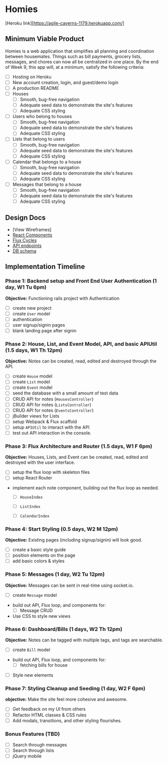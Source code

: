 # Homies

[Heroku link][https://agile-caverns-1179.herokuapp.com/]


## Minimum Viable Product

Homies is a web application that simplifies all planning and coordination between housemates. Things such as bill payments, grocery lists, messages, and chores can now all be centralized in one place. By the end of Week 9, this app will, at a minimum, satisfy the following criteria:

- [ ] Hosting on Heroku
- [ ] New account creation, login, and guest/demo login
- [ ] A production README
- [ ] Houses
  - [ ] Smooth, bug-free navigation
  - [ ] Adequate seed data to demonstrate the site's features
  - [ ] Adequate CSS styling
- [ ] Users who belong to houses
  - [ ] Smooth, bug-free navigation
  - [ ] Adequate seed data to demonstrate the site's features
  - [ ] Adequate CSS styling
- [ ] Lists that belong to users
  - [ ] Smooth, bug-free navigation
  - [ ] Adequate seed data to demonstrate the site's features
  - [ ] Adequate CSS styling
- [ ] Calendar that belongs to a house
  - [ ] Smooth, bug-free navigation
  - [ ] Adequate seed data to demonstrate the site's features
  - [ ] Adequate CSS styling
- [ ] Messages that belong to a house
  - [ ] Smooth, bug-free navigation
  - [ ] Adequate seed data to demonstrate the site's features
  - [ ] Adequate CSS styling

## Design Docs
* [View Wireframes]
* [React Components][components]
* [Flux Cycles][flux-cycles]
* [API endpoints][api-endpoints]
* [DB schema][schema]


[components]: components.md
[flux-cycles]: flux-cycles.md
[api-endpoints]: api-endpoints.md
[schema]: schema.md

## Implementation Timeline

### Phase 1: Backend setup and Front End User Authentication (1 day, W1 Tu 6pm)

**Objective:** Functioning rails project with Authentication

- [ ] create new project
- [ ] create `User` model
- [ ] authentication
- [ ] user signup/signin pages
- [ ] blank landing page after signin

### Phase 2: House, List, and Event Model, API, and basic APIUtil (1.5 days, W1 Th 12pm)

**Objective:** Notes can be created, read, edited and destroyed through
the API.

- [ ] create `House` model
- [ ] create `List` model
- [ ] create `Event` model
- [ ] seed the database with a small amount of test data
- [ ] CRUD API for notes (`HousesController`)
- [ ] CRUD API for notes (`ListsController`)
- [ ] CRUD API for notes (`EventsController`)
- [ ] jBuilder views for Lists
- [ ] setup Webpack & Flux scaffold
- [ ] setup `APIUtil` to interact with the API
- [ ] test out API interaction in the console.

### Phase 3: Flux Architecture and Router (1.5 days, W1 F 6pm)

**Objective:** Houses, Lists, and Event can be created, read, edited and destroyed with the
user interface.

- [ ] setup the flux loop with skeleton files
- [ ] setup React Router
- implement each note component, building out the flux loop as needed.
  - [ ] `HouseIndex`
  - [ ] `ListIndex`
  - [ ] `CalendarIndex`


### Phase 4: Start Styling (0.5 days, W2 M 12pm)

**Objective:** Existing pages (including signup/signin) will look good.

- [ ] create a basic style guide
- [ ] position elements on the page
- [ ] add basic colors & styles

### Phase 5: Messages (1 day, W2 Tu 12pm)

**Objective:** Messages can be sent in real-time using socket.io.

- [ ] create `Message` model
- build out API, Flux loop, and components for:
  - [ ] Message CRUD
- Use CSS to style new views

### Phase 6: Dashboard/Bills (1 days, W2 Th 12pm)

**Objective:** Notes can be tagged with multiple tags, and tags are searchable.

- [ ] create `Bill` model
- build out API, Flux loop, and components for:
  - [ ] fetching bills for house
- [ ] Style new elements


### Phase 7: Styling Cleanup and Seeding (1 day, W2 F 6pm)

**objective:** Make the site feel more cohesive and awesome.

- [ ] Get feedback on my UI from others
- [ ] Refactor HTML classes & CSS rules
- [ ] Add modals, transitions, and other styling flourishes.

### Bonus Features (TBD)
- [ ] Search through messages
- [ ] Search through lists
- [ ] jQuery mobile
